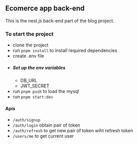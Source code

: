 ## Ecomerce app back-end

This is the nest.js back-end part of the blog project.

### To start the project
- clone the project
- run `pnpm install` to install required dependencies
- create .env file
 - ##### Set up the env variables
   - DB_URL
   - JWT_SECRET
  - run `pnpm push` to load the mysql
  - run `pnpm start:dev`

#### Apis
- `/auth/signup`
- `/auth/login` obtain pair of token
- `/auth/refresh` to get new pair of token wiht refresh token
- `/users/me` to get current user
